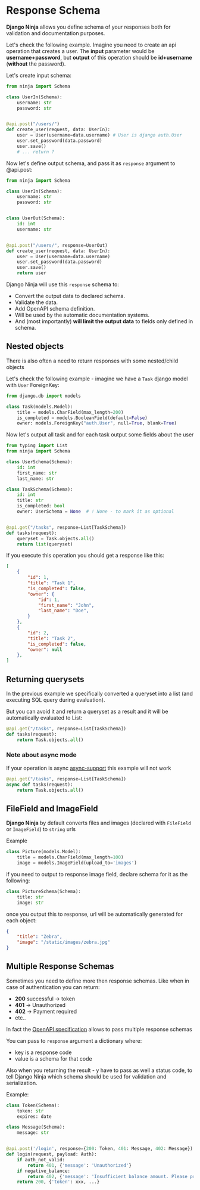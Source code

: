 # Response Schema

**Django Ninja** allows you define schema of your responses both for validation and documentation purposes.

Let's check the following example. Imagine you need to create an api operation that creates a user. The **input** parameter would be **username+password**, but **output** of this operation should be **id+username** (**without** the password).

Let's create input schema:

```Python hl_lines="3 5"
from ninja import Schema

class UserIn(Schema):
    username: str
    password: str


@api.post("/users/")
def create_user(request, data: UserIn):
    user = User(username=data.username) # User is django auth.User
    user.set_password(data.password)
    user.save()
    # ... return ?

```

Now let's define output schema, and pass it as `response` argument to @api.post:

```Python hl_lines="8 9 10 13 18"
from ninja import Schema

class UserIn(Schema):
    username: str
    password: str


class UserOut(Schema):
    id: int
    username: str


@api.post("/users/", response=UserOut)
def create_user(request, data: UserIn):
    user = User(username=data.username)
    user.set_password(data.password)
    user.save()
    return user
```

Django Ninja will use this `response` schema to:

 - Convert the output data to declared schema.
 - Validate the data.
 - Add OpenAPI schema definition.
 - Will be used by the automatic documentation systems.
 - And (most importantly) **will limit the output data** to fields only defined in schema.


## Nested objects

There is also often a need to return responses with some nested/child objects

Let's check the following example - imagine we have a `Task` django model with `User` ForeignKey:

```Python  hl_lines="6"
from django.db import models

class Task(models.Model):
    title = models.CharField(max_length=200)
    is_completed = models.BooleanField(default=False)
    owner: models.ForeignKey("auth.User", null=True, blank=True)
```

Now let's output all task and for each task output some fields about the user

```Python  hl_lines="13 16"
from typing import List
from ninja import Schema

class UserSchema(Schema):
    id: int
    first_name: str
    last_name: str

class TaskSchema(Schema):
    id: int
    title: str
    is_completed: bool
    owner: UserSchema = None  # ! None - to mark it as optional


@api.get("/tasks", response=List[TaskSchema])
def tasks(request):
    queryset = Task.objects.all()
    return list(queryset)
```

If you execute this operation you should  get a response like this:

```JSON  hl_lines="6 7 8 9 16"
[
    {
        "id": 1, 
        "title": "Task 1",
        "is_completed": false,
        "owner": {
            "id": 1,
            "first_name": "John",
            "last_name": "Doe",
        }
    },
    {
        "id": 2, 
        "title": "Task 2",
        "is_completed": false,
        "owner": null
    },
]
```

## Returning querysets

In the previous example we specifically converted a queryset into a list (and executing SQL query during evaluation).

But you can avoid it and return a queryset as a result and it will be automatically evaluated to List:

```Python hl_lines="3"
@api.get("/tasks", response=List[TaskSchema])
def tasks(request):
    return Task.objects.all()
```

### Note about async mode

If your operation is async [async-support](https://django-ninja.rest-framework.com/async-support) this example will not work

```Python hl_lines="2 3"
@api.get("/tasks", response=List[TaskSchema])
async def tasks(request):
    return Task.objects.all()
```


## FileField and ImageField

**Django Ninja** by default converts files and images (declared with `FileField` or `ImageField`) to `string` urls

Example

```Python hl_lines="3"
class Picture(models.Model):
    title = models.CharField(max_length=100)
    image = models.ImageField(upload_to='images')
```

if you need to output to response image field, declare schema for it as the following:
```Python hl_lines="3"
class PictureSchema(Schema):
    title: str
    image: str
```

once you output this to response, url will be automatically generated for each object:
```JSON
{
    "title": "Zebra",
    "image": "/static/images/zebra.jpg"
}
```

## Multiple Response Schemas


Sometimes you need to define more then response schemas. Like when in case of authentication you can return:

 - **200** successful -> token
 - **401** -> Unauthorized
 - **402** -> Payment required
 - etc..

In fact the [OpenAPI specification](https://swagger.io/docs/specification/describing-responses/) allows to pass multiple response schemas


You can pass to `response` argument a dictionary where:

 - key is a response code
 - value is a schema for that code

Also when you returning the result - y have to pass as well a status code, to tell Django Ninja which schema should be used for validation and serialization.


Example:

```Python hl_lines="9 12 14 16"
class Token(Schema):
    token: str
    expires: date

class Message(Schema):
    message: str


@api.post('/login', response={200: Token, 401: Message, 402: Message})
def login(request, payload: Auth):
    if auth_not_valid:
        return 401, {'message': 'Unauthorized'}
    if negative_balance:
        return 402, {'message': 'Insufficient balance amount. Please proceed to a payment page.'}
    return 200, {'token': xxx, ...}
```

